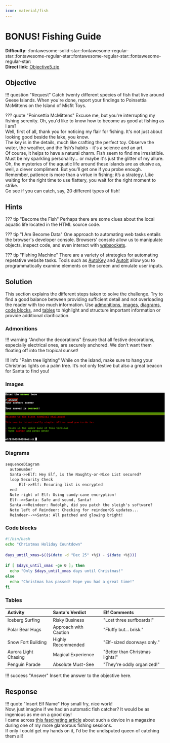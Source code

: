 ```yaml
---
icon: material/fish
---
```


# BONUS! Fishing Guide

**Difficulty**: :fontawesome-solid-star::fontawesome-regular-star::fontawesome-regular-star::fontawesome-regular-star::fontawesome-regular-star:<br/>
**Direct link**: [Objective5.zip](https://.../)

## Objective

!!! question "Request"
    Catch twenty different species of fish that live around Geese Islands. When you're done, report your findings to Poinsettia McMittens on the Island of Misfit Toys.

??? quote "Poinsettia McMittens"
    Excuse me, but you're interrupting my fishing serenity. Oh, you'd like to know how to become as good at fishing as I am?<br>
    Well, first of all, thank you for noticing my flair for fishing. It's not just about looking good beside the lake, you know.<br>
    The key is in the details, much like crafting the perfect toy. Observe the water, the weather, and the fish’s habits - it's a science and an art.<br>
    Of course, it helps to have a natural charm. Fish seem to find me irresistible. Must be my sparkling personality... or maybe it's just the glitter of my allure.<br>
    Oh, the mysteries of the aquatic life around these islands are as elusive as, well, a clever compliment. But you'll get one if you probe enough.<br>
    Remember, patience is more than a virtue in fishing; it’s a strategy. Like waiting for the right time to use flattery, you wait for the right moment to strike.<br>
    Go see if you can catch, say, 20 different types of fish!

## Hints

??? tip "Become the Fish"
    Perhaps there are some clues about the local aquatic life located in the HTML source code.

??? tip "I Am Become Data"
    One approach to automating web tasks entails the browser's developer console. Browsers' console allow us to manipulate objects, inspect code, and even interact with [websockets](https://javascript.info/websocket).

??? tip "Fishing Machine"
    There are a variety of strategies for automating repetative website tasks. Tools such as [AutoKey](https://github.com/autokey/autokey) and [AutoIt](https://www.autoitscript.com/site/) allow you to programmatically examine elements on the screen and emulate user inputs.

## Solution

This section explains the different steps taken to solve the challenge. Try to find a good balance between providing sufficient detail and not overloading the reader with too much information. Use [admonitions](https://squidfunk.github.io/mkdocs-material/reference/admonitions/), [images](https://squidfunk.github.io/mkdocs-material/reference/images/), [diagrams](https://squidfunk.github.io/mkdocs-material/reference/diagrams/), [code blocks](https://squidfunk.github.io/mkdocs-material/reference/code-blocks/), and [tables](https://squidfunk.github.io/mkdocs-material/reference/data-tables/) to highlight and structure important information or provide additional clarification.

### Admonitions

!!! warning "Anchor the decorations"
    Ensure that all festive decorations, especially electrical ones, are securely anchored. We don’t want them floating off into the tropical sunset!

!!! info "Palm tree lighting"
    While on the island, make sure to hang your Christmas lights on a palm tree. It’s not only festive but also a great beacon for Santa to find you!

### Images

![Terminal output](../img/objectives/o5/terminal_output_o5.png)

### Diagrams

```mermaid
sequenceDiagram
  autonumber
  Santa->>Elf: Hey Elf, is the Naughty-or-Nice List secured?
  loop Security Check
      Elf->>Elf: Ensuring list is encrypted
  end
  Note right of Elf: Using candy-cane encryption!
  Elf-->>Santa: Safe and sound, Santa!
  Santa->>Reindeer: Rudolph, did you patch the sleigh's software?
  Note left of Reindeer: Checking for reindeerOS updates...
  Reindeer-->>Santa: All patched and glowing bright!
```

### Code blocks

```bash linenums="1" hl_lines="7" title="Countdown script (with line 7 highlighted)"
#!/bin/bash
echo "Christmas Holiday Countdown"

days_until_xmas=$(($(date -d "Dec 25" +%j) - $(date +%j)))

if [ $days_until_xmas -ge 0 ]; then
  echo "Only $days_until_xmas days until Christmas!"
else
  echo "Christmas has passed! Hope you had a great time!"
fi
```

### Tables

| Activity             | Santa's Verdict       | Elf Comments                    |
| :------------------- | :-------------------- | :------------------------------ |
| Iceberg Surfing      | Risky Business        | "Lost three surfboards!"        |
| Polar Bear Hugs      | Approach with Caution | "Fluffy but... brisk."          |
| Snow Fort Building   | Highly Recommended    | "Elf-sized doorways only."      |
| Aurora Light Chasing | Magical Experience    | "Better than Christmas lights!" |
| Penguin Parade       | Absolute Must-See     | "They're oddly organized!"      |

!!! success "Answer"
    Insert the answer to the objective here.

## Response

!!! quote "Insert Elf Name"
    Hoy small fry, nice work!<br>
    Now, just imagine if we had an automatic fish catcher? It would be as ingenious as me on a good day!<br>
    I came across [this fascinating article](https://www.redhat.com/sysadmin/getting-started-socat) about such a device in a magazine during one of my more glamorous fishing sessions.<br>
    If only I could get my hands on it, I'd be the undisputed queen of catching them all!
